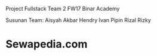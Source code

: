 Project Fullstack Team 2 FW17 Binar Academy

Susunan Team:
Aisyah
Akbar
Hendry
Ivan
Pipin
Rizal
Rizky
# Sewapedia.com
